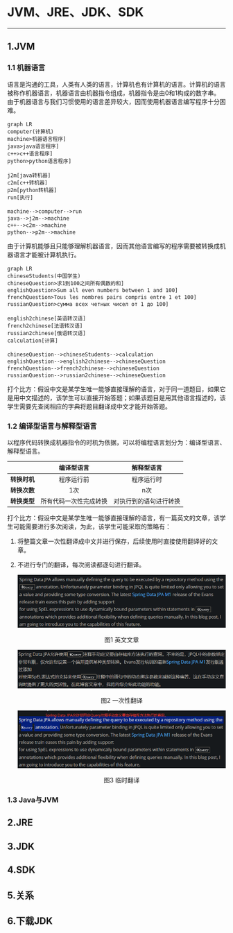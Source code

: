 # JVM、JRE、JDK、SDK

---

## 1.JVM 

### 1.1 机器语言

语言是沟通的工具，人类有人类的语言，计算机也有计算机的语言。计算机的语言被称作机器语言，机器语言由机器指令组成，机器指令是由0和1构成的数字串。由于机器语言与我们习惯使用的语言差异较大，因而使用机器语言编写程序十分困难。

```mermaid
graph LR
computer(计算机)
machine>机器语言程序]
java>java语言程序]
c++>c++语言程序]
python>python语言程序]

j2m[java转机器]
c2m[c++转机器]
p2m[python转机器]
run[执行]

machine-->computer-->run
java-->j2m-->machine
c++-->c2m-->machine
python-->p2m-->machine
```

由于计算机能够且只能够理解机器语言，因而其他语言编写的程序需要被转换成机器语言才能被计算机执行。

```mermaid
graph LR
chineseStudents(中国学生)
chineseQuestion>求1到100之间所有偶数的和]
englishQuestion>Sum all even numbers between 1 and 100]
frenchQuestion>Tous les nombres pairs compris entre 1 et 100]
russianQuestion>сумма всех четных чисел от 1 до 100]

english2chinese[英语转汉语]
french2chinese[法语转汉语]
russian2chinese[俄语转汉语]
calculation[计算]

chineseQuestion-->chineseStudents-->calculation
englishQuestion-->english2chinese-->chineseQuestion
frenchQuestion-->french2chinese-->chineseQuestion
russianQuestion-->russian2chinese-->chineseQuestion
```

打个比方：假设中文是某学生唯一能够直接理解的语言，对于同一道题目，如果它是用中文描述的，该学生可以直接开始答题；如果该题目是用其他语言描述的，该学生需要先查阅相应的字典将题目翻译成中文才能开始答题。

### 1.2 编译型语言与解释型语言

以程序代码转换成机器指令的时机为依据，可以将编程语言划分为：编译型语言、解释型语言。

|              |     **编译型语言**     |     **解释型语言**     |
| ------------ | :--------------------: | :--------------------: |
| **转换时机** |       程序运行前       |       程序运行时       |
| **转换次数** |          1次           |          n次           |
| **转换类型** | 所有代码一次性完成转换 | 对执行到的语句进行转换 |

打个比方：假设中文是某学生唯一能够直接理解的语言，有一篇英文的文章，该学生可能需要进行多次阅读，为此，该学生可能采取的策略有：

1. 将整篇文章一次性翻译成中文并进行保存，后续使用时直接使用翻译好的文章。

2. 不进行专门的翻译，每次阅读都逐句进行翻译。

    ![image-20200926225911112](markdown/JVM、JRE、JDK、SDK.assets/image-20200926225911112.png)

    <center>图1 英文文章</center>

    ![image-20200926230002373](markdown/JVM、JRE、JDK、SDK.assets/image-20200926230002373.png)

    <center>图2 一次性翻译</center>

    ![image-20200926230219521](markdown/JVM、JRE、JDK、SDK.assets/image-20200926230219521.png)

    <center>图3 临时翻译</center>

### 1.3 Java与JVM



## 2.JRE





## 3.JDK



## 4.SDK



## 5.关系



## 6.下载JDK